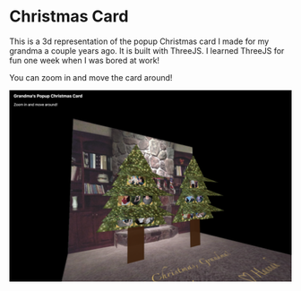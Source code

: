 # Christmas Card

This is a 3d representation of the popup Christmas card I made for my grandma a couple years ago. It is built with ThreeJS. I learned ThreeJS for fun one week when I was bored at work! 

You can zoom in and move the card around!

![Screenshot of page](img/screenshot.png)